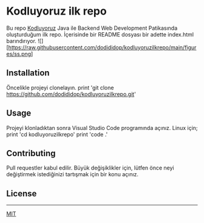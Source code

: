 # Kodluyoruz ilk repo
Bu repo [Kodluyoruz](https://www.kodluyoruz.org/) Java ile Backend Web Development Patikasında oluşturduğum ilk repo. İçerisinde bir README dosyası bir adette index.html barındırıyor.
![][https://raw.githubusercontent.com/dodididop/kodluyoruzilkrepo/main/figures/ss.png]
## Installation
Öncelikle projeyi clonelayın.
print 'git clone https://github.com/dodididop/kodluyoruzilkrepo.git'
## Usage
Projeyi klonladıktan sonra Visual Studio Code programında açınız.
Linux için;
print 'cd kodluyoruzilkrepo'
print 'code .'
## Contributing
Pull requestler kabul edilir. Büyük değişiklikler için, lütfen önce neyi değiştirmek istediğinizi tartışmak için bir konu açınız. 
## License  
-----------------------------------------------
[MIT](https://choosealicense.com/licenses/mit/)